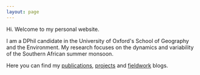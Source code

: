 ```yaml
---
layout: page
---
```


Hi. Welcome to my personal website.

I am a DPhil candidate in the University of Oxford's School of Geography and the Environment. My research focuses on the dynamics and variability of the Southern African summer monsoon.

Here you can find my [publications](https://charlesknight1.github.io/publications/), [projects](https://charlesknight1.github.io/projects/) and [fieldwork](https://charlesknight1.github.io/fieldwork/) blogs.

